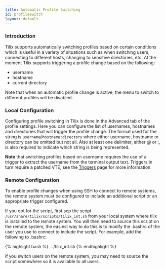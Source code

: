 ```yaml
---
title: Automatic Profile Switching
id: profileswitch
layout: default
---
```

### Introduction

Tilix supports automatically switching profiles based on certain conditions which is useful in a variety of situations such as when switching users, connecting to different hosts, changing to sensitive directories, etc. At the moment Tilix supports triggering a profile change based on the following:

* username
* hostname
* current directory

Note that when an automatic profile change is active, the menu to switch to different profiles will be disabled.

### Local Configuration

Configuring profile switching in Tilix is done in the Advanced tab of the profile settings. Here you can configure the list of usernames, hostnames and directories that will trigger the profile change. The format used for the string is ```username@hostname:directory``` where either username, hostname or directory can be omitted but not all. Also at least one delimiter, either *@* or *:*, is also required to indicate which string is being represented.

**Note** that switching profiles based on username requires the use of a trigger to extract the username from the terminal output text. Triggers in turn require a patched VTE, see the [Triggers](https://gnunn1.github.io/tilix-web/manual/triggers/) page for more information.

### Remote Configuration

To enable profile changes when using SSH to connect to remote systems, the remote system must be configured to include an additional script or an appropriate trigger configured. 

If you opt for the script, first scp the script ```/usr/share/tilix/scripts/tilix_int.sh``` from your local system where tilix is installed to the remote system. You will then need to source this script on the remote system, the easiest way to do this is to modify the .bashrc of the user you use to connect to include the script. For example, add the following to .bashrc:

{% highlight bash %}
. ./tilix_int.sh
{% endhighlight %}

if you switch users on the remote system, you may need to source the script somewhere so it is available to all users.
